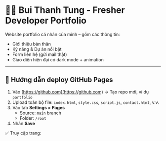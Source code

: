 # 🧑‍💻 Bui Thanh Tung - Fresher Developer Portfolio

Website portfolio cá nhân của mình – gồm các thông tin:
- Giới thiệu bản thân
- Kỹ năng & Dự án nổi bật
- Form liên hệ (gửi mail thật)
- Giao diện hiện đại có dark mode + animation

---

## 🚀 Hướng dẫn deploy GitHub Pages

1. Vào [https://github.com](https://github.com) → Tạo repo mới, ví dụ `portfolio`
2. Upload toàn bộ file: `index.html`, `style.css`, `script.js`, `contact.html`, v.v.
3. Vào tab **Settings > Pages**
   - Source: `main` branch
   - Folder: `/root`
4. Nhấn **Save**

✅ Truy cập trang:  

